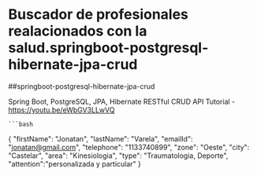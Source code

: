 
# Buscador de profesionales realacionados con la salud.springboot-postgresql-hibernate-jpa-crud
##springboot-postgresql-hibernate-jpa-crud

Spring Boot, PostgreSQL, JPA, Hibernate RESTful CRUD API Tutorial - https://youtu.be/eWbGV3LLwVQ


	```bash
{
        "firstName": "Jonatan",
        "lastName": "Varela",
        "emailId": "jonatan@gmail.com",
        "telephone": "1133740899",
        "zone": "Oeste",
        "city": "Castelar",
        "area": "Kinesiologia",
        "type": "Traumatologia, Deporte",
        "attention":"personalizada y particular"
}
```
